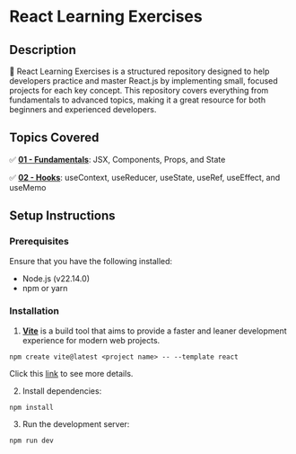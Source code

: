 # React Learning Exercises

## Description

🚀 React Learning Exercises is a structured repository designed to help developers practice and master React.js by implementing small, focused projects for each key concept. This repository covers everything from fundamentals to advanced topics, making it a great resource for both beginners and experienced developers.

## Topics Covered

✅ [**01 - Fundamentals**](https://github.com/eegyolk/react-learning-exercises/tree/main/01-fundamentals): JSX, Components, Props, and State

✅ [**02 - Hooks**](https://github.com/eegyolk/react-learning-exercises/tree/main/02-hooks): useContext, useReducer, useState, useRef, useEffect, and useMemo

## Setup Instructions

### Prerequisites

Ensure that you have the following installed:

- Node.js (v22.14.0)
- npm or yarn

### Installation

1. [**Vite**](https://vite.dev/) is a build tool that aims to provide a faster and leaner development experience for modern web projects.

```
npm create vite@latest <project name> -- --template react

```

Click this [link](https://react.dev/learn/build-a-react-app-from-scratch) to see more details.

2. Install dependencies:

```
npm install
```

3. Run the development server:

```
npm run dev
```
